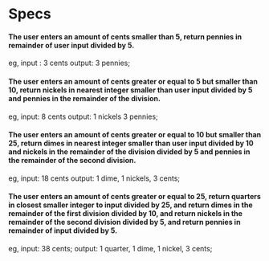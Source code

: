 # Specs
#### The user enters an amount of cents smaller than 5, return pennies in remainder of user input divided by 5.
eg, input : 3 cents
output: 3 pennies;

#### The user enters an amount of cents greater or equal to 5 but smaller than 10, return nickels in nearest integer smaller than user input divided by 5 and pennies in the remainder of the division.
eg, input: 8 cents
output: 1 nickels 3 pennies;

#### The user enters an amount of cents greater or equal to 10 but smaller than 25, return dimes in nearest integer smaller than user input divided by 10 and nickels in the remainder of the division divided by 5 and pennies in the remainder of the second division.
eg, input: 18 cents
output: 1 dime, 1 nickels, 3 cents;

#### The user enters an amount of cents greater or equal to 25, return quarters in closest smaller integer to input divided by 25, and return dimes in the remainder of the first division divided by 10, and return nickels in the remainder of the second division divided by 5, and return pennies in remainder of input divided by 5.
eg, input: 38 cents;
output: 1 quarter, 1 dime, 1 nickel, 3 cents;
